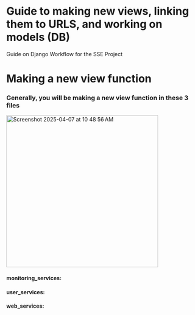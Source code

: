 # Guide to making new views, linking them to URLS, and working on models (DB)
Guide on Django Workflow for the SSE Project



# Making a new view function

### Generally, you will be making a new view function in these 3 files

<img width="398" alt="Screenshot 2025-04-07 at 10 48 56 AM" src="https://github.com/user-attachments/assets/2b2618f3-5601-4120-811c-f3197321bfa0" />

#### monitoring_services:

#### user_services:

#### web_services:
